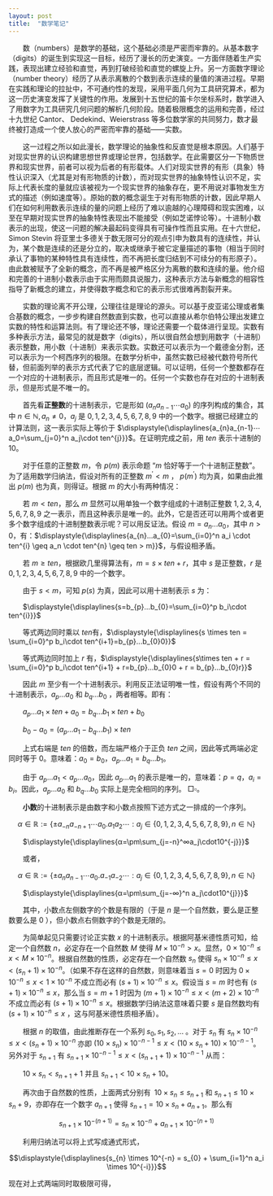 ```yaml
---
layout: post
title:  "数学笔记"
---
```


&ensp;&ensp;&ensp;&ensp;数（numbers）是数学的基础，这个基础必须是严密而牢靠的。从基本数字（digits）的诞生到实现这一目标，经历了漫长的历史演变。一方面伴随着生产实践，表现出建立经验和直觉，再到打破经验和直觉的螺旋上升。另一方面数字理论（number theory）经历了从表示离散的个数到表示连续的量值的演进过程。早期在实践和理论的拉扯中，不可通约性的发现，采用平面几何为工具研究算术，都为这一历史演变发挥了关键性的作用。发展到十五世纪的笛卡尔坐标系时，数学进入了用数字为工具研究几何问题的解析几何阶段。随着极限概念的运用和完善，经过十九世纪 Cantor、 Dedekind、Weierstrass 等多位数学家的共同努力，数才最终被打造成一个使人放心的严密而牢靠的基础——实数。

&ensp;&ensp;&ensp;&ensp;这一过程之所以如此漫长，数学理论的抽象性和反直觉是根本原因。人们基于对现实世界的认识构建思想世界或理论世界，包括数学。在此需要区分一下物质世界和现实世界，前者可以视为后者的有形载体。人们对现实世界的有形（具象）特性认识深入（尤其是对有形物质的计数），而对现实世界的抽象特性认识不足，实际上代表长度的量就应该被视为一个现实世界的抽象存在，更不用说对事物发生方式的描述（例如速度等）。原始的数的概念诞生于对有形物质的计数，因此早期人们在如何利用数表示连续的量的问题上经历了难以逾越的心理障碍和现实困难，以至在早期对现实世界的抽象特性表现出不能接受（例如芝诺悖论等）。十进制小数表示的出现，使这一问题的解决最起码变得具有可操作性而且实用。在十六世纪，Simon Stevin 将亚里士多德关于数无限可分的观点引申为数具有的连续性，并认为，某个数是连续的还是分立的，取决或继承于被它定量描述的事物（相当于同时承认了事物的某种特性具有连续性，而不再把长度归结到不可续分的有形原子）。由此数被赋予了全新的概念，而不再是被严格区分为离散的数和连续的量。他介绍和完善的十进制小数表示由于实用而颇具说服力，这种表示方法与新概念的相容性指导了新概念的建立，并使得数字概念和它的表示形式很难再割裂开来。

&ensp;&ensp;&ensp;&ensp;实数的理论离不开公理，公理往往是理论的源头。可以基于皮亚诺公理或者集合基数的概念，一步步构建自然数直到实数，也可以直接从希尔伯特公理出发建立实数的特性和运算法则。有了理论还不够，理论还需要一个载体进行呈现。实数有多种表示方法，最常见的就是数字（digits），所以很自然会想到用数字（十进制）表示整数，用小数（十进制）来表示实数。实数还可以表示为一个戴德金分割，还可以表示为一个柯西序列的极限。在数学分析中，虽然实数已经被代数符号所代替，但前面列举的表示方式代表了它的底层逻辑。可以证明，任何一个整数都存在一个对应的十进制表示，而且形式是唯一的。任何一个实数也存在对应的十进制表示，但是形式是不唯一的。

&ensp;&ensp;&ensp;&ensp;首先看**正整数**的十进制表示，它是形如 $(a_{n}a_{n-1}⋯a_0)$ 的序列构成的集合，其中 $n\in\mathbb{N}, a_{n}\neq0$，$a_j$ 是 $0, 1,2,3,4,5,6,7,8,9$ 中的一个数字。根据已经建立的计算法则，这一表示实际上等价于 $\displaystyle{\displaylines{a_{n}a_{n-1}⋯a_0=\sum_{j=0}^n a_j\cdot ten^{j}}}$。在证明完成之前，用 $ten$ 表示十进制的 $10$。

&ensp;&ensp;&ensp;&ensp;对于任意的正整数 $m$，令 $p(m)$ 表示命题 “$m$ 恰好等于一个十进制正整数”。为了适用数学归纳法，假设对所有的正整数 $m^{'}<m$ ， $p(m^{'})$ 均为真，如果由此推出  $p(m)$ 也为真，则得证。根据 $m$ 的大小有两种情况：

&ensp;&ensp;&ensp;&ensp;若 $m < ten$，那么 $m$ 显然可以用单独一个数字组成的十进制正整数 $1,2,3,4,5,6,7,8,9$ 之一表示，而且这种表示是唯一的。此外，它是否还可以用两个或者更多个数字组成的十进制整数表示呢？可以用反证法。假设 $m=a_{n}...a_{0}$，其中 $n > 0$，有：$\displaystyle{\displaylines{a_{n}...a_{0}=\sum_{i=0}^n a_i \cdot ten^{i} \geq a_n \cdot ten^{n} \geq ten > m}}$，与假设相矛盾。

&ensp;&ensp;&ensp;&ensp;若 $m\geq ten$，根据欧几里得算法有，$m = s\times ten + r$，其中 $s$ 是正整数，$r$ 是 $0, 1,2,3,4,5,6,7,8,9$ 中的一个数字。

&ensp;&ensp;&ensp;&ensp;由于 $s < m$，可知 $p(s)$ 为真，因此可以用十进制表示 $s$ 为：

&ensp;&ensp;&ensp;&ensp;$\displaystyle{\displaylines{s=b_{p}...b_{0}=\sum_{i=0}^p b_i\cdot ten^{i}}}$

&ensp;&ensp;&ensp;&ensp;等式两边同时乘以 $ten$有，$\displaystyle{\displaylines{s \times ten = \sum_{i=0}^p b_i\cdot ten^{i+1}=b_{p}...b_{0}0}}$

&ensp;&ensp;&ensp;&ensp;等式两边同时加上 $r$ 有，$\displaystyle{\displaylines{s\times ten + r = \sum_{i=0}^p b_i\cdot ten^{i+1} + r=b_{p}...b_{0}0 + r = b_{p}...b_{0}r}}$

&ensp;&ensp;&ensp;&ensp;因此 $m$ 至少有一个十进制表示。利用反正法证明唯一性，假设有两个不同的十进制表示，$a_{p}...a_{0}$ 和 $b_{q}...b_{0}$ ，两者相等。即有：

&ensp;&ensp;&ensp;&ensp;$a_{p}...a_{1} \times ten + a_{0} = b_{q}...b_{1} \times ten + b_{0}$

&ensp;&ensp;&ensp;&ensp;$b_{0}-a_{0}=(a_{p}...a_{1}-b_{q}...b_{1}) \times ten$

&ensp;&ensp;&ensp;&ensp;上式右端是 $ten$ 的倍数，而左端严格介于正负 $ten$ 之间，因此等式两端必定同时等于 $0$。意味着：$a_{0}=b_{0}$，$a_{p}...a_{1}=b_{q}...b_{1}$。

&ensp;&ensp;&ensp;&ensp;由于 $a_{p}...a_{1} < a_{p}...a_{0}$，因此 $a_{p}...a_{1}$ 的表示是唯一的，意味着：$p=q$，$a_{i}=b_{i}$。因此，$a_{p}...a_{0}$ 和 $b_{q}...b_{0}$ 实际上是完全相同的序列。 $\Box \square$。



&ensp;&ensp;&ensp;&ensp;**小数**的十进制表示是由数字和小数点按照下述方式之一排成的一个序列。

$$α\in\mathbb{R}:=\left\{\pm a_{-n}a_{-n+1}⋯a_0.a_1a_2⋯:a_j\in\left\{0, 1,2,3,4,5,6,7,8,9\right\}, n\in\mathbb{N}\right\}$$

&ensp;&ensp;&ensp;&ensp;$\displaystyle{\displaylines{α=\pm\sum_{j=-n}^∞a_j\cdot10^{-j}}}$

&ensp;&ensp;&ensp;&ensp;或者，

$$α\in\mathbb{R}:=\left\{\pm a_{n}a_{n-1}⋯a_0.a_{-1}a_{-2}⋯:a_j\in\left\{0, 1,2,3,4,5,6,7,8,9\right\}, n\in\mathbb{N}\right\}$$

&ensp;&ensp;&ensp;&ensp;$\displaystyle{\displaylines{α=\pm\sum_{j=-∞}^n a_j\cdot10^{j}}}$

&ensp;&ensp;&ensp;&ensp;其中，小数点左侧数字的个数是有限的（于是 $n$ 是一个自然数，要么是正整数要么是 $0$ ），但小数点右侧数字的个数是无限的。

&ensp;&ensp;&ensp;&ensp;为简单起见只需要讨论正实数 $x$ 的十进制表示。根据阿基米德性质可知，给定一个自然数 $n$，必定存在一个自然数 $M$ 使得 $M \times 10^{-n} > x$。显然，$0 \times 10^{-n} \leq x < M \times 10^{-n}$。根据自然数的性质，必定存在一个自然数 $s_{n}$ 使得 $s_{n} \times 10^{-n} \leq x < (s_{n}+1) \times 10^{-n}$。（如果不存在这样的自然数，则意味着当 $s=0$ 时因为 $0 \times 10^{-n} \leq x < 1 \times 10^{-n}$ 不成立而必有 $(s+1) \times 10^{-n} \leq x$。假设当 $s=m$ 时也有  $(s+1) \times 10^{-n} \leq x$，那么当 $s=m+1$ 时因为 $(m+1) \times 10^{-n} \leq x < (m+2) \times 10^{-n}$ 不成立而必有 $(s+1) \times 10^{-n} \leq x$。根据数学归纳法这意味着只要 $s$ 是自然数均有 $(s+1) \times 10^{-n} \leq x$ ，这与阿基米德性质相矛盾）。

&ensp;&ensp;&ensp;&ensp;根据 $n$ 的取值，由此推断存在一个系列 $s_{0}, s_{1}, s_{2}, ...$ 。对于 $s_{n}$ 有 $s_{n} \times 10^{-n} \leq x < (s_{n}+1) \times 10^{-n}$ 亦即 $(10 \times s_{n}) \times 10^{-n-1} \leq x < (10 \times s_{n}+10) \times 10^{-n-1}$。另外对于 $s_{n+1}$ 有 $s_{n+1} \times 10^{-n-1} \leq x < (s_{n+1}+1) \times 10^{-n-1}$ 从而：

&ensp;&ensp;&ensp;&ensp;$10 \times s_{n} < s_{n+1}+1$ 并且 $s_{n+1} < 10 \times s_{n}+10$。

&ensp;&ensp;&ensp;&ensp;再次由于自然数的性质，上面两式分别有&ensp;$10 \times s_{n} \leq s_{n+1}$ 和 $s_{n+1} \leq 10 \times s_{n}+9$，亦即存在一个数字 $a_{n+1}$ 使得 $s_{n+1}=10 \times s_{n} + a_{n+1}$。那么有

$$s_{n+1} \times 10^{-(n+1)} = s_{n} \times 10^{-n} + a_{n+1} \times 10^{-(n+1)}$$

&ensp;&ensp;&ensp;&ensp;利用归纳法可以将上式写成通式形式，

$$\displaystyle{\displaylines{s_{n} \times 10^{-n} = s_{0} + \sum_{i=1}^n a_i \times 10^{-i}}}$$

现在对上式两端同时取极限可得，
